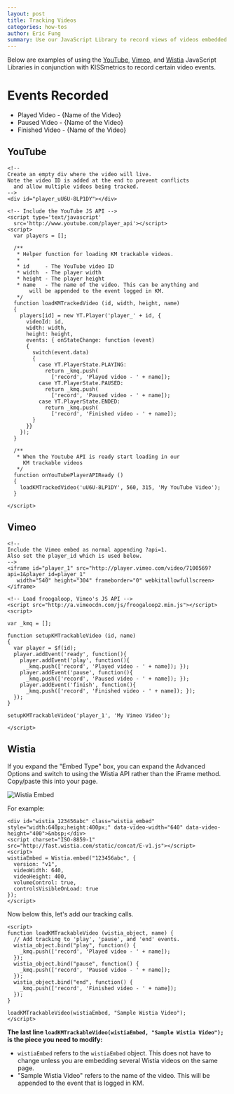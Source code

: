 ```yaml
---
layout: post
title: Tracking Videos
categories: how-tos
author: Eric Fung
summary: Use our JavaScript Library to record views of videos embedded on your site.
---
```

Below are examples of using the [YouTube](#youtube), [Vimeo](#vimeo), and [Wistia](#wistia) JavaScript Libraries in conjunction with KISSmetrics to record certain video events.

# Events Recorded

* Played Video - {Name of the Video}
* Paused Video - {Name of the Video}
* Finished Video - {Name of the Video}

## YouTube

    <!--
    Create an empty div where the video will live.
    Note the video ID is added at the end to prevent conflicts
      and allow multiple videos being tracked.
    -->
    <div id="player_uU6U-8LP1DY"></div>
     
    <!-- Include the YouTube JS API -->
    <script type='text/javascript'
      src='http://www.youtube.com/player_api'></script>
    <script>
      var players = [];
       
      /** 
       * Helper function for loading KM trackable videos.
       * 
       * id     - The YouTube video ID
       * width  - The player width
       * height - The player height
       * name   - The name of the video. This can be anything and
           will be appended to the event logged in KM.
       */
      function loadKMTrackedVideo (id, width, height, name)
      {
        players[id] = new YT.Player('player_' + id, {
          videoId: id,
          width: width,
          height: height,
          events: { onStateChange: function (event)
          {
            switch(event.data)
            {
              case YT.PlayerState.PLAYING:
                return _kmq.push(
	              ['record', 'Played video - ' + name]);
              case YT.PlayerState.PAUSED:
                return _kmq.push(
	              ['record', 'Paused video - ' + name]);
              case YT.PlayerState.ENDED:
                return _kmq.push(
	              ['record', 'Finished video - ' + name]);
            }
          }}
        });
      }
       
      /**
       * When the Youtube API is ready start loading in our
         KM trackable videos
       */
      function onYouTubePlayerAPIReady ()
      {
        loadKMTrackedVideo('uU6U-8LP1DY', 560, 315, 'My YouTube Video');
      }
     
    </script>

## Vimeo

    <!--
    Include the Vimeo embed as normal appending ?api=1.
    Also set the player_id which is used below.
    -->
    <iframe id="player_1" src="http://player.vimeo.com/video/7100569?api=1&player_id=player_1"
       width="540" height="304" frameborder="0" webkitallowfullscreen></iframe>
     
    <!-- Load froogaloop, Vimeo's JS API -->
    <script src="http://a.vimeocdn.com/js/froogaloop2.min.js"></script>
    <script>
     
    var _kmq = [];
     
    function setupKMTrackableVideo (id, name)
    {
      var player = $f(id);
      player.addEvent('ready', function(){
        player.addEvent('play', function(){
	      _kmq.push(['record', 'Played video - ' + name]); });
        player.addEvent('pause', function(){
	      _kmq.push(['record', 'Paused video - ' + name]); });
        player.addEvent('finish', function(){
	      _kmq.push(['record', 'Finished video - ' + name]); });
      });
    }
     
    setupKMTrackableVideo('player_1', 'My Vimeo Video');
     
    </script>

## Wistia

If you expand the "Embed Type" box, you can expand the Advanced Options and switch to using the Wistia API rather than the iFrame method. Copy/paste this into your page.

![Wistia Embed][wistia-embed]

For example:

    <div id="wistia_123456abc" class="wistia_embed" style="width:640px;height:400px;" data-video-width="640" data-video-height="400">&nbsp;</div>
    <script charset="ISO-8859-1" src="http://fast.wistia.com/static/concat/E-v1.js"></script>
    <script>
    wistiaEmbed = Wistia.embed("123456abc", {
      version: "v1",
      videoWidth: 640,
      videoHeight: 400,
      volumeControl: true,
      controlsVisibleOnLoad: true
    });
    </script>

Now below this, let's add our tracking calls.

    <script>
    function loadKMTrackableVideo (wistia_object, name) {
      // Add tracking to 'play', 'pause', and 'end' events.
      wistia_object.bind("play", function() {
        _kmq.push(['record', 'Played video - ' + name]);
      });
      wistia_object.bind("pause", function() {
        _kmq.push(['record', 'Paused video - ' + name]);
      });
      wistia_object.bind("end", function() {
        _kmq.push(['record', 'Finished video - ' + name]);
      });
    }

    loadKMTrackableVideo(wistiaEmbed, "Sample Wistia Video");
    </script>

**The last line `loadKMTrackableVideo(wistiaEmbed, "Sample Wistia Video");` is the piece you need to modify:**

* `wistiaEmbed` refers to the `wistiaEmbed` object. This does not have to change unless you are embedding several Wistia videos on the same page.
* "Sample Wistia Video" refers to the name of the video. This will be appended to the event that is logged in KM.

[wistia-embed]: https://s3.amazonaws.com/kissmetrics-support-files/assets/how-tos/tracking-video/wistia-embed.png
